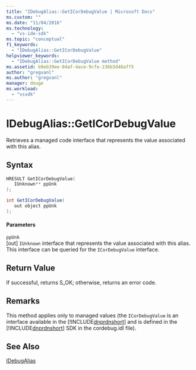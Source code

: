 ```yaml
---
title: "IDebugAlias::GetICorDebugValue | Microsoft Docs"
ms.custom: ""
ms.date: "11/04/2016"
ms.technology: 
  - "vs-ide-sdk"
ms.topic: "conceptual"
f1_keywords: 
  - "IDebugAlias::GetICorDebugValue"
helpviewer_keywords: 
  - "IDebugAlias::GetICorDebugValue method"
ms.assetid: b9eb39ee-84af-4ace-9cfe-236b3d48aff5
author: "gregvanl"
ms.author: "gregvanl"
manager: douge
ms.workload: 
  - "vssdk"
---
```

# IDebugAlias::GetICorDebugValue
Retrieves a managed code interface that represents the value associated with this alias.  
  
## Syntax  
  
```cpp  
HRESULT GetICorDebugValue(  
   IUnknown** ppUnk  
);  
```  
  
```csharp  
int GetICorDebugValue(  
   out object ppUnk  
);  
```  
  
#### Parameters  
 `ppUnk`  
 [out] `IUnknown` interface that represents the value associated with this alias. This interface can be queried for the `ICorDebugValue` interface.  
  
## Return Value  
 If successful, returns S_OK; otherwise, returns an error code.  
  
## Remarks  
 This method applies only to managed values (the `ICorDebugValue` is an interface available in the [!INCLUDE[dnprdnshort](../../../code-quality/includes/dnprdnshort_md.md)] and is defined in the [!INCLUDE[dnprdnshort](../../../code-quality/includes/dnprdnshort_md.md)] SDK in the cordebug.idl file).  
  
## See Also  
 [IDebugAlias](../../../extensibility/debugger/reference/idebugalias.md)